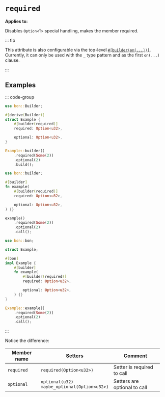 # `required`

**Applies to:** <Badge type="warning" text="struct fields"/> <Badge type="warning" text="function arguments"/> <Badge type="warning" text="method arguments"/>

Disables `Option<T>` special handling, makes the member required.

::: tip

This attribute is also configurable via the top-level [`#[builder(on(...))]`](../top-level/on). Currently, it can only be used with the `_` type pattern and as the first `on(...)` clause.

:::

## Examples

::: code-group

```rust [Struct]
use bon::Builder;

#[derive(Builder)]
struct Example {
    #[builder(required)]
    required: Option<u32>,

    optional: Option<u32>,
}

Example::builder()
    .required(Some(2))
    .optional(2)
    .build();
```

```rust [Function]
use bon::builder;

#[builder]
fn example(
    #[builder(required)]
    required: Option<u32>,

    optional: Option<u32>,
) {}

example()
    .required(Some(2))
    .optional(2)
    .call();
```

```rust [Method]
use bon::bon;

struct Example;

#[bon]
impl Example {
    #[builder]
    fn example(
        #[builder(required)]
        required: Option<u32>,

        optional: Option<u32>,
    ) {}
}

Example::example()
    .required(Some(2))
    .optional(2)
    .call();
```

:::

Notice the difference:

| Member name | Setters                                          | Comment                      |
| ----------- | ------------------------------------------------ | ---------------------------- |
| `required`  | `required(Option<u32>)`                          | Setter is required to call   |
| `optional`  | `optional(u32)`<br>`maybe_optional(Option<u32>)` | Setters are optional to call |
